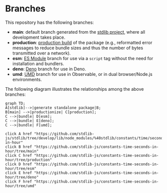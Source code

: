 <!--

@license Apache-2.0

Copyright (c) 2022 The Stdlib Authors.

Licensed under the Apache License, Version 2.0 (the "License");
you may not use this file except in compliance with the License.
You may obtain a copy of the License at

    http://www.apache.org/licenses/LICENSE-2.0

Unless required by applicable law or agreed to in writing, software
distributed under the License is distributed on an "AS IS" BASIS,
WITHOUT WARRANTIES OR CONDITIONS OF ANY KIND, either express or implied.
See the License for the specific language governing permissions and
limitations under the License.

-->

# Branches

This repository has the following branches:

-   **main**: default branch generated from the [stdlib project][stdlib-url], where all development takes place.
-   **production**: [production build][production-url] of the package (e.g., reformatted error messages to reduce bundle sizes and thus the number of bytes transmitted over a network).
-   **esm**: [ES Module][esm-url] branch for use via a `script` tag without the need for installation and bundlers.
-   **deno**: [Deno][deno-url] branch for use in Deno.
-   **umd**: [UMD][umd-url] branch for use in Observable, or in dual browser/Node.js environments.

The following diagram illustrates the relationships among the above branches:

```mermaid
graph TD;
A[stdlib]-->|generate standalone package|B;
B[main] -->|productionize| C[production];
C -->|bundle| D[esm];
C -->|bundle| E[deno];
C -->|bundle| F[umd];

click A href "https://github.com/stdlib-js/stdlib/tree/develop/lib/node_modules/%40stdlib/constants/time/seconds-in-hour"
click B href "https://github.com/stdlib-js/constants-time-seconds-in-hour/tree/main"
click C href "https://github.com/stdlib-js/constants-time-seconds-in-hour/tree/production"
click D href "https://github.com/stdlib-js/constants-time-seconds-in-hour/tree/esm"
click E href "https://github.com/stdlib-js/constants-time-seconds-in-hour/tree/deno"
click F href "https://github.com/stdlib-js/constants-time-seconds-in-hour/tree/umd"
```

[stdlib-url]: https://github.com/stdlib-js/stdlib/tree/develop/lib/node_modules/%40stdlib/constants/time/seconds-in-hour
[production-url]: https://github.com/stdlib-js/constants-time-seconds-in-hour/tree/production
[deno-url]: https://github.com/stdlib-js/constants-time-seconds-in-hour/tree/deno
[umd-url]: https://github.com/stdlib-js/constants-time-seconds-in-hour/tree/umd
[esm-url]: https://github.com/stdlib-js/constants-time-seconds-in-hour/tree/esm